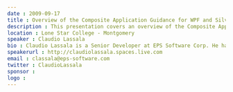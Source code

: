 ```yaml
---
date : 2009-09-17
title : Overview of the Composite Application Guidance for WPF and Silverlight
description : This presentation covers an overview of the Composite Application Guidance for WPF (codename Prism), its architecture and Composite Application Library (CAL), and how applications are be built on top of it. If you build any application that goes beyond "Hello World", it's likely that you create composite applications. Prism allows for applications to be built with proper separation of concerns, promoting loose coupling, extensibility, and testability. It also helps with WPF's goals of allowing developers and designers to collaborate more easily on the same project. The presentation also cover some dependency injection and Model-View-ViewModel patterns. 
location : Lone Star College - Montgomery
speaker : Claudio Lassala
bio : Claudio Lassala is a Senior Developer at EPS Software Corp. He haspresented several lectures at Microsoft events such as PDC Brazil andvarious other Microsoft seminars, as well as several conferences and usergroups across North America and Brazil. He is a multiple winner of theMicrosoft MVP Award since 2001 (for Visual FoxPro in 2001-2002, and for C#ever since), an INETA speaker, and also holds the MCSD for .NETcertification. He has articles published on several magazines, such as MSDNBrazil Magazine, CoDe Magazine, UTMag, Developers Magazine, and FoxProAdvisor.Claudio blogs at http://claudiolassala.spaces.live.com, and can befollowed on Twitter at http://twitter.com/ClaudioLassala. More detailedinformation regarding his presentations and articles can be found in his MVPhttps://mvp.support.microsoft.com/profile=EC6B1E0B-8EFC-4530-97B0-55BD924E26D0
speakerurl : http://claudiolassala.spaces.live.com
email : classala@eps-software.com
twitter : ClaudioLassala
sponsor : 
logo : 
---
```

